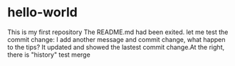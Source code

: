 # hello-world
This is my first repository
The README.md had been exited.
let me test the commit change: I add another message and commit change, what happen to the tips? 
It updated and showed the lastest commit change.At the right, there is "history"
test merge
